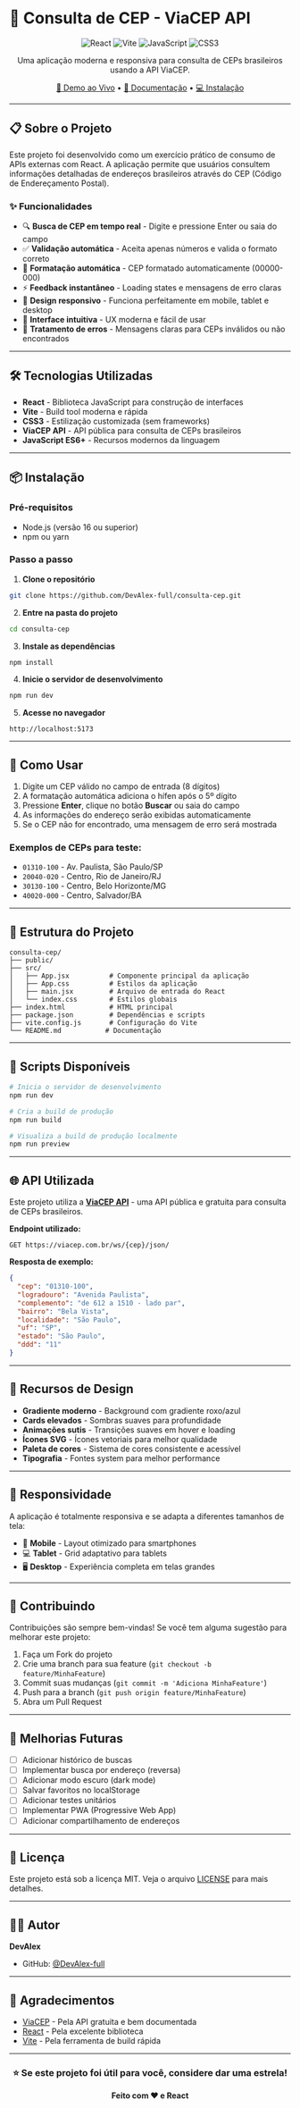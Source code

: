 # 📍 Consulta de CEP - ViaCEP API

<div align="center">
  
![React](https://img.shields.io/badge/React-18.3.1-61DAFB?style=for-the-badge&logo=react&logoColor=white)
![Vite](https://img.shields.io/badge/Vite-5.4.10-646CFF?style=for-the-badge&logo=vite&logoColor=white)
![JavaScript](https://img.shields.io/badge/JavaScript-ES6+-F7DF1E?style=for-the-badge&logo=javascript&logoColor=black)
![CSS3](https://img.shields.io/badge/CSS3-1572B6?style=for-the-badge&logo=css3&logoColor=white)

Uma aplicação moderna e responsiva para consulta de CEPs brasileiros usando a API ViaCEP.

[🚀 Demo ao Vivo](#) • [📖 Documentação](#funcionalidades) • [💻 Instalação](#instalação)

</div>

---

## 📋 Sobre o Projeto

Este projeto foi desenvolvido como um exercício prático de consumo de APIs externas com React. A aplicação permite que usuários consultem informações detalhadas de endereços brasileiros através do CEP (Código de Endereçamento Postal).

### ✨ Funcionalidades

- 🔍 **Busca de CEP em tempo real** - Digite e pressione Enter ou saia do campo
- ✅ **Validação automática** - Aceita apenas números e valida o formato correto
- 🎨 **Formatação automática** - CEP formatado automaticamente (00000-000)
- ⚡ **Feedback instantâneo** - Loading states e mensagens de erro claras
- 📱 **Design responsivo** - Funciona perfeitamente em mobile, tablet e desktop
- 🎯 **Interface intuitiva** - UX moderna e fácil de usar
- 🚫 **Tratamento de erros** - Mensagens claras para CEPs inválidos ou não encontrados

---


## 🛠️ Tecnologias Utilizadas

- **React** - Biblioteca JavaScript para construção de interfaces
- **Vite** - Build tool moderna e rápida
- **CSS3** - Estilização customizada (sem frameworks)
- **ViaCEP API** - API pública para consulta de CEPs brasileiros
- **JavaScript ES6+** - Recursos modernos da linguagem

---

## 📦 Instalação

### Pré-requisitos

- Node.js (versão 16 ou superior)
- npm ou yarn

### Passo a passo

1. **Clone o repositório**
```bash
git clone https://github.com/DevAlex-full/consulta-cep.git
```

2. **Entre na pasta do projeto**
```bash
cd consulta-cep
```

3. **Instale as dependências**
```bash
npm install
```

4. **Inicie o servidor de desenvolvimento**
```bash
npm run dev
```

5. **Acesse no navegador**
```
http://localhost:5173
```

---

## 🚀 Como Usar

1. Digite um CEP válido no campo de entrada (8 dígitos)
2. A formatação automática adiciona o hífen após o 5º dígito
3. Pressione **Enter**, clique no botão **Buscar** ou saia do campo
4. As informações do endereço serão exibidas automaticamente
5. Se o CEP não for encontrado, uma mensagem de erro será mostrada

### Exemplos de CEPs para teste:
- `01310-100` - Av. Paulista, São Paulo/SP
- `20040-020` - Centro, Rio de Janeiro/RJ
- `30130-100` - Centro, Belo Horizonte/MG
- `40020-000` - Centro, Salvador/BA

---

## 📂 Estrutura do Projeto

```
consulta-cep/
├── public/
├── src/
│   ├── App.jsx          # Componente principal da aplicação
│   ├── App.css          # Estilos da aplicação
│   ├── main.jsx         # Arquivo de entrada do React
│   └── index.css        # Estilos globais
├── index.html           # HTML principal
├── package.json         # Dependências e scripts
├── vite.config.js       # Configuração do Vite
└── README.md           # Documentação
```

---

## 🔧 Scripts Disponíveis

```bash
# Inicia o servidor de desenvolvimento
npm run dev

# Cria a build de produção
npm run build

# Visualiza a build de produção localmente
npm run preview
```

---

## 🌐 API Utilizada

Este projeto utiliza a **[ViaCEP API](https://viacep.com.br/)** - uma API pública e gratuita para consulta de CEPs brasileiros.

**Endpoint utilizado:**
```
GET https://viacep.com.br/ws/{cep}/json/
```

**Resposta de exemplo:**
```json
{
  "cep": "01310-100",
  "logradouro": "Avenida Paulista",
  "complemento": "de 612 a 1510 - lado par",
  "bairro": "Bela Vista",
  "localidade": "São Paulo",
  "uf": "SP",
  "estado": "São Paulo",
  "ddd": "11"
}
```

---

## 🎨 Recursos de Design

- **Gradiente moderno** - Background com gradiente roxo/azul
- **Cards elevados** - Sombras suaves para profundidade
- **Animações sutis** - Transições suaves em hover e loading
- **Ícones SVG** - Ícones vetoriais para melhor qualidade
- **Paleta de cores** - Sistema de cores consistente e acessível
- **Tipografia** - Fontes system para melhor performance

---

## 📱 Responsividade

A aplicação é totalmente responsiva e se adapta a diferentes tamanhos de tela:

- 📱 **Mobile** - Layout otimizado para smartphones
- 💻 **Tablet** - Grid adaptativo para tablets
- 🖥️ **Desktop** - Experiência completa em telas grandes

---

## 🤝 Contribuindo

Contribuições são sempre bem-vindas! Se você tem alguma sugestão para melhorar este projeto:

1. Faça um Fork do projeto
2. Crie uma branch para sua feature (`git checkout -b feature/MinhaFeature`)
3. Commit suas mudanças (`git commit -m 'Adiciona MinhaFeature'`)
4. Push para a branch (`git push origin feature/MinhaFeature`)
5. Abra um Pull Request

---

## 📝 Melhorias Futuras

- [ ] Adicionar histórico de buscas
- [ ] Implementar busca por endereço (reversa)
- [ ] Adicionar modo escuro (dark mode)
- [ ] Salvar favoritos no localStorage
- [ ] Adicionar testes unitários
- [ ] Implementar PWA (Progressive Web App)
- [ ] Adicionar compartilhamento de endereços

---

## 📄 Licença

Este projeto está sob a licença MIT. Veja o arquivo [LICENSE](LICENSE) para mais detalhes.

---

## 👨‍💻 Autor

**DevAlex**

- GitHub: [@DevAlex-full](https://github.com/DevAlex-full)

---

## 🙏 Agradecimentos

- [ViaCEP](https://viacep.com.br/) - Pela API gratuita e bem documentada
- [React](https://react.dev/) - Pela excelente biblioteca
- [Vite](https://vitejs.dev/) - Pela ferramenta de build rápida

---

<div align="center">

### ⭐ Se este projeto foi útil para você, considere dar uma estrela!

**Feito com ❤️ e React**

</div>